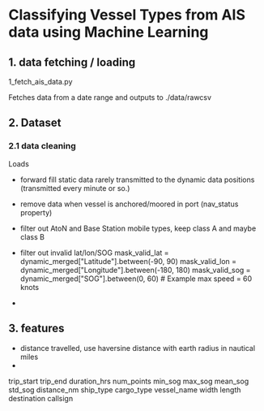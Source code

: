# Classifying Vessel Types from AIS data using Machine Learning

## 1. data fetching / loading

1_fetch_ais_data.py

Fetches data from a date range and outputs to ./data/rawcsv


## 2. Dataset

### 2.1 data cleaning
Loads

- forward fill static data rarely transmitted to the dynamic data positions (transmitted every minute or so.)
 


- remove data when vessel is anchored/moored in port (nav_status property)
- filter out AtoN and Base Station mobile types, keep class A and maybe class B
- filter out invalid lat/lon/SOG
    mask_valid_lat = dynamic_merged["Latitude"].between(-90, 90)
    mask_valid_lon = dynamic_merged["Longitude"].between(-180, 180)
    mask_valid_sog = dynamic_merged["SOG"].between(0, 60)  # Example max speed = 60 knots
- 


## 3. features

- distance travelled, use haversine distance with earth radius in nautical miles
- 



trip_start
trip_end
duration_hrs
num_points
min_sog
max_sog
mean_sog
std_sog
distance_nm
ship_type
cargo_type
vessel_name
width
length
destination
callsign
